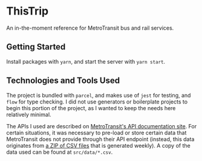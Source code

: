 # ThisTrip

An in-the-moment reference for MetroTransit bus and rail services. 

## Getting Started

Install packages with `yarn`, and start the server with `yarn start`.

## Technologies and Tools Used

The project is bundled with `parcel`, and makes use of `jest` for testing, and `flow` for type checking. I did not use generators or boilerplate projects to begin this portion of the project, as I wanted to keep the needs here relatively minimal.

The APIs I used are described on [MetroTransit's API documentation site](http://svc.metrotransit.org/). For certain situations, it was necessary to pre-load or store certain data that MetroTransit does not provide through their API endpoint (instead, this data originates from [a ZIP of CSV files](https://gisdata.mn.gov/dataset/us-mn-state-metc-trans-transit-schedule-google-fd) that is generated weekly). A copy of the data used can be found at `src/data/*.csv`.
